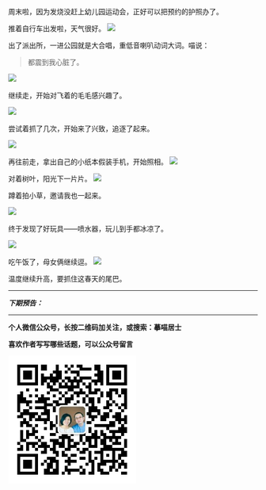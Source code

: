周末啦，因为发烧没赶上幼儿园运动会，正好可以把预约的护照办了。

推着自行车出发啦，天气很好。
![](http://upload-images.jianshu.io/upload_images/51001-1c96fee44b7f31bc.JPG)

出了派出所，一进公园就是大合唱，重低音喇叭动词大词。喵说：

>都震到我心脏了。

![](http://upload-images.jianshu.io/upload_images/51001-f48ff1e1351b3d05.JPG)

继续走，开始对飞着的毛毛感兴趣了。

![](http://upload-images.jianshu.io/upload_images/51001-857db32c8dc46414.JPG)

尝试着抓了几次，开始来了兴致，追逐了起来。

![](http://upload-images.jianshu.io/upload_images/51001-9c236ea01337dace.JPG)

再往前走，拿出自己的小纸本假装手机，开始照相。
![](http://upload-images.jianshu.io/upload_images/51001-b384a0b252d278e4.JPG)

对着树叶，阳光下一片片。
![](http://upload-images.jianshu.io/upload_images/51001-c0f70fe7eb07a353.JPG)

蹲着拍小草，邀请我也一起来。

![](http://upload-images.jianshu.io/upload_images/51001-8fdb86235ba68263.JPG)

终于发现了好玩具——喷水器，玩儿到手都冰凉了。

![](http://upload-images.jianshu.io/upload_images/51001-632f1378fe5a0cac.JPG)

吃午饭了，母女俩继续逗。
![](http://upload-images.jianshu.io/upload_images/51001-e15a3fed8676ca69.JPG)

温度继续升高，要抓住这春天的尾巴。

***

***下期预告：***

***


**个人微信公众号，长按二维码加关注，或搜索：摹喵居士**

**喜欢作者写写哪些话题，可以公众号留言**

![](https://github.com/jiluofu/jiluofu.github.com/raw/master/momiaojushi/static/qrcode.jpg)